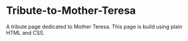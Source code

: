 # Tribute-to-Mother-Teresa
A tribute page dedicated to Mother Teresa. This page is build using plain HTML and CSS.
